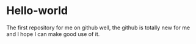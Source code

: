 # Hello-world
The first repository for me on github
well, the github is totally new for me and I hope I can make good use of it.
